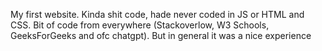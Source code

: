 My first website. Kinda shit code, hade never coded in JS or HTML and CSS. Bit of code from everywhere (Stackoverlow, W3 Schools, GeeksForGeeks and ofc chatgpt).
But in general it was a nice experience
